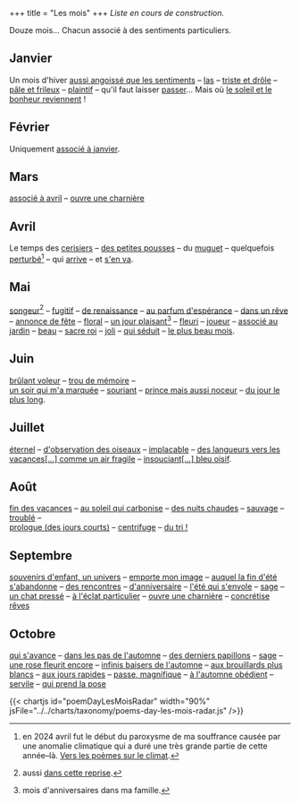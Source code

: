 +++
title = "Les mois"
+++
*Liste en cours de construction.*

Douze mois... Chacun associé à des sentiments particuliers.

## Janvier
Un mois d'hiver [aussi angoissé que les sentiments](../../seasons/16_seizieme_saison/mais_ou_vais_je) – [las](../../seasons/18_dix_huitieme_saison/hiver_pluvieux) – [triste et drôle](../../seasons/23_vingt_troisieme_saison/janvier) – [pâle et frileux](../../seasons/24_vingt_quatrieme_saison/voici_janvier) – [plaintif](../../seasons/24_vingt_quatrieme_saison/orgie) – qu'il faut laisser [passer](../../seasons/24_vingt_quatrieme_saison/passer_l_hiver)... Mais où [le soleil et le bonheur reviennent](../../seasons/5_cinquieme_saison/l_orage_du_cour) !

## Février
Uniquement [associé à janvier](../../seasons/24_vingt_quatrieme_saison/passer_l_hiver).

## Mars
[associé à avril](../../seasons/19_dix_neuvieme_saison/avril) – [ouvre une charnière](../../seasons/28_vingt_huitieme_saison/equinoxes)

## Avril
Le temps des [cerisiers](../../seasons/6_sixieme_saison/les_cerisiers_d_avril) – [des petites pousses](../../seasons/17_dix_septieme_saison/le_chant_des_vents) – du [muguet](../../seasons/20_vingtieme_saison/muguet_sous_la_pluie) – quelquefois [perturbé](../../seasons/19_dix_neuvieme_saison/sens_dessus_dessous)[^1] – qui [arrive](../../seasons/19_dix_neuvieme_saison/avril) – et [s'en va](../../seasons/26_vingt_sixieme_saison/avril_s_en_va).

## Mai
[songeur](../../seasons/1_premiere_saison/automne)[^2] – [fugitif](../../seasons/4_quatrieme_saison/anticipation) – [de renaissance](../../seasons/4_quatrieme_saison/toussaint) – [au parfum d'espérance](../../seasons/6_sixieme_saison/en_mai) – [dans un rêve](../../seasons/10_dixieme_saison/dans_un_reve) – 
[annonce de fête](../../seasons/10_dixieme_saison/si_tu_pouvais) – [floral](../../seasons/11_onzieme_saison/le_mai_nouveau) – [un jour plaisant](../../seasons/11_onzieme_saison/mai)[^3] – [fleuri](../../seasons/16_seizieme_saison/ame_de_mai) – [joueur](../../seasons/17_dix_septieme_saison/aubade) – [associé au jardin](../../seasons/18_dix_huitieme_saison/promenade_mentale) – [beau](../../seasons/20_vingtieme_saison/muguet_sous_la_pluie) – [sacre roi](../../seasons/20_vingtieme_saison/mai) – [joli](../../seasons/25_vingt_cinquieme_saison/tous_les_printemps) – [qui séduit](../../seasons/26_vingt_sixieme_saison/avril_s_en_va) – [le plus beau mois](../../seasons/26_vingt_sixieme_saison/voici_mai).

## Juin
[brûlant voleur](../../seasons/2_deuxieme_saison/le_parc) – [trou de mémoire](../../seasons/4_quatrieme_saison/juin) –  
[un soir qui m'a marquée](../../seasons/6_sixieme_saison/un_regard) – [souriant](../../seasons/22_vingt_deuxieme_saison/juin_juillet_octobre) – [prince mais aussi noceur](../../seasons/26_vingt_sixieme_saison/juin) – [du jour le plus long](../../seasons/27_vingt_septieme_saison/21_juin).

## Juillet
[éternel](../../seasons/1_premiere_saison/l_enfance_doree) – [d'observation des oiseaux](../../seasons/16_seizieme_saison/oiseaux_de_juillet) – [implacable](../../seasons/18_dix_huitieme_saison/la_maison_de_famille) – 
[des langueurs vers les vacances[...] comme un air fragile](../../seasons/21_vingt_et_unieme_saison/juillet_aout) – 
[insouciant[...] bleu oisif](../../seasons/22_vingt_deuxieme_saison/juin_juillet_octobre).

## Août
[fin des vacances](../../seasons/1_premiere_saison/amour_de_vacances) – [au soleil qui carbonise](../../seasons/2_deuxieme_saison/septembre) – [des nuits chaudes](../../seasons/15_quinzieme_saison/nuit_d_aout) – [sauvage](../../seasons/21_vingt_et_unieme_saison/juillet_aout) – [troublé](../../seasons/21_vingt_et_unieme_saison/l_automne_clown) –  
[prologue (des jours courts)](../../seasons/21_vingt_et_unieme_saison/le_jour_decroit) – [centrifuge](../../seasons/28_vingt_huitieme_saison/aout) – 
[du tri !](../../seasons/28_vingt_huitieme_saison/mi_aout)

## Septembre
[souvenirs d'enfant, un univers](../../seasons/1_premiere_saison/fin_d_ete) – [emporte mon image](../../seasons/2_deuxieme_saison/septembre) – [auquel la fin d'été s'abandonne](../../seasons/4_quatrieme_saison/debut_septembre) – [des rencontres](../../seasons/6_sixieme_saison/tu_m_as_conquise) – [d'anniversaire](../../seasons/6_sixieme_saison/fils_d_automne) – [l'été qui s'envole](../../seasons/7_septieme_saison/ce_jour_la) – [sage](../../seasons/9_neuvieme_saison/une_chanson_boheme) – [un chat pressé](../../seasons/21_vingt_et_unieme_saison/vie_de_chat) – [à l'éclat particulier](../../seasons/28_vingt_huitieme_saison/septembre_approche) – [ouvre une charnière](../../seasons/28_vingt_huitieme_saison/equinoxes) – [concrétise rêves](../../seasons/28_vingt_huitieme_saison/promesse_d_automne)

## Octobre
[qui s'avance](../../seasons/2_deuxieme_saison/octobre) – [dans les pas de l'automne](../../seasons/5_cinquieme_saison/chemin_d_octobre) – [des derniers papillons](../../seasons/9_neuvieme_saison/farfalle_d_ottobre) – [sage](../../seasons/9_neuvieme_saison/une_chanson_boheme) – [une rose fleurit encore](../../seasons/13_treizieme_saison/dans_le_jardin) – [infinis baisers de l'automne](../../seasons/13_treizieme_saison/l_octobre) – [aux brouillards plus blancs](../../seasons/14_quatorzieme_saison/l_air_d_octobre) – [aux jours rapides](../../seasons/15_quinzieme_saison/case_depart) – [passe, magnifique](../../seasons/18_dix_huitieme_saison/pantoun_d_octobre) – [à l'automne obédient](../../seasons/22_vingt_deuxieme_saison/juin_juillet_octobre) – [servile](../../seasons/22_vingt_deuxieme_saison/octobre) – [qui prend la pose](../../seasons/22_vingt_deuxieme_saison/parfum_d_octobre)

[^1]: en 2024 avril fut le début du paroxysme de ma souffrance causée par une anomalie climatique qui a duré une très grande partie de cette année–là. [Vers les poèmes sur le climat](../../categories/climat).

[^2]: aussi [dans cette reprise](../../seasons/20_vingtieme_saison/au_bois).

[^3]: mois d'anniversaires dans ma famille.

{{< chartjs id="poemDayLesMoisRadar" width="90%" jsFile="../../charts/taxonomy/poems-day-les-mois-radar.js" />}}